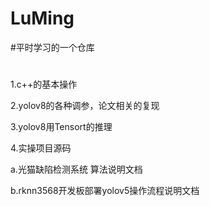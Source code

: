 # LuMing
#平时学习的一个仓库
#

1.c++的基本操作

2.yolov8的各种调参，论文相关的复现

3.yolov8用Tensort的推理

4.实操项目源码

a.光猫缺陷检测系统 算法说明文档

b.rknn3568开发板部署yolov5操作流程说明文档

